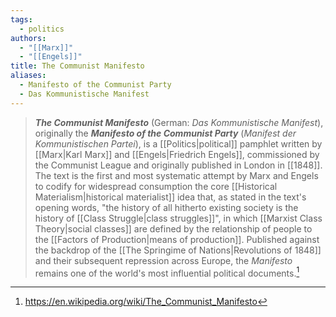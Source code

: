 ```yaml
---
tags:
  - politics
authors:
  - "[[Marx]]"
  - "[[Engels]]"
title: The Communist Manifesto
aliases:
  - Manifesto of the Communist Party
  - Das Kommunistische Manifest
---
```


>_**The Communist Manifesto**_ (German: _Das Kommunistische Manifest_), originally the _**Manifesto of the Communist Party**_ (_Manifest der Kommunistischen Partei_), is a [[Politics|political]] pamphlet written by [[Marx|Karl Marx]] and [[Engels|Friedrich Engels]], commissioned by the Communist League and originally published in London in [[1848]]. The text is the first and most systematic attempt by Marx and Engels to codify for widespread consumption the core [[Historical Materialism|historical materialist]] idea that, as stated in the text's opening words, "the history of all hitherto existing society is the history of [[Class Struggle|class struggles]]", in which [[Marxist Class Theory|social classes]] are defined by the relationship of people to the [[Factors of Production|means of production]]. Published against the backdrop of the [[The Springime of Nations|Revolutions of 1848]] and their subsequent repression across Europe, the _Manifesto_ remains one of the world's most influential political documents.[^1]

[^1]: https://en.wikipedia.org/wiki/The_Communist_Manifesto
